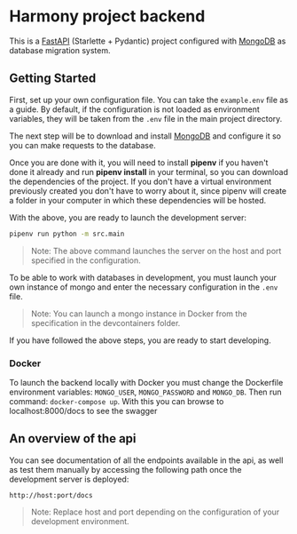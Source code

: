 # Harmony project backend

This is a [FastAPI](https://fastapi.tiangolo.com/) (Starlette + Pydantic) project configured with [MongoDB](https://www.mongodb.com/es) as database migration system.


## Getting Started

First, set up your own configuration file. You can take the `example.env` file as a guide. By default, if the configuration is not loaded as environment variables, they will be taken from the `.env` file in the main project directory.

The next step will be to download and install [MongoDB](https://www.mongodb.com/try/download/community) and configure it so you can make requests to the database.

Once you are done with it, you will need to install **pipenv** if you haven't done it already and run **pipenv install** in your terminal, so you can download the dependencies of the project. If you don't have a virtual environment previously created you don't have to worry about it, since pipenv will create a folder in your computer in which these dependencies will be hosted.

With the above, you are ready to launch the development server:

```bash
pipenv run python -m src.main
```

> Note: The above command launches the server on the host and port specified in the configuration.

To be able to work with databases in development, you must launch your own instance of mongo and enter the necessary configuration in the `.env` file.

> Note: You can launch a mongo instance in Docker from the specification in the devcontainers folder.

If you have followed the above steps, you are ready to start developing.

### Docker

To launch the backend locally with Docker you must change the Dockerfile environment variables: `MONGO_USER`, `MONGO_PASSWORD` and `MONGO_DB`. Then run command: `docker-compose up`. With this you can browse to localhost:8000/docs to see the swagger

## An overview of the api

You can see documentation of all the endpoints available in the api, as well as test them manually by accessing the following path once the development server is deployed:

`http://host:port/docs`

> Note: Replace host and port depending on the configuration of your development environment.

